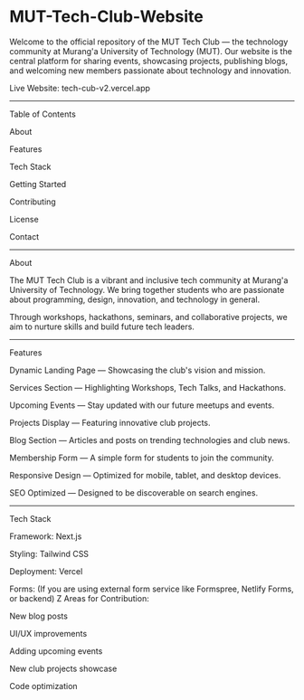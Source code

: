 # MUT-Tech-Club-Website
Welcome to the official repository of the MUT Tech Club — the technology community at Murang'a University of Technology (MUT).
Our website is the central platform for sharing events, showcasing projects, publishing blogs, and welcoming new members passionate about technology and innovation.

Live Website: tech-cub-v2.vercel.app


---

Table of Contents

About

Features

Tech Stack

Getting Started

Contributing

License

Contact



---

About

The MUT Tech Club is a vibrant and inclusive tech community at Murang'a University of Technology.
We bring together students who are passionate about programming, design, innovation, and technology in general.

Through workshops, hackathons, seminars, and collaborative projects, we aim to nurture skills and build future tech leaders.


---

Features

Dynamic Landing Page — Showcasing the club's vision and mission.

Services Section — Highlighting Workshops, Tech Talks, and Hackathons.

Upcoming Events — Stay updated with our future meetups and events.

Projects Display — Featuring innovative club projects.

Blog Section — Articles and posts on trending technologies and club news.

Membership Form — A simple form for students to join the community.

Responsive Design — Optimized for mobile, tablet, and desktop devices.

SEO Optimized — Designed to be discoverable on search engines.



---

Tech Stack

Framework: Next.js

Styling: Tailwind CSS

Deployment: Vercel

Forms: (If you are using external form service like Formspree, Netlify Forms, or backend)
Z
Areas for Contribution:

New blog posts

UI/UX improvements

Adding upcoming events

New club projects showcase

Code optimization
